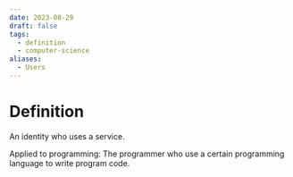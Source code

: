 ```yaml
---
date: 2023-08-29
draft: false
tags:
  - definition
  - computer-science
aliases:
  - Users
---
```

# Definition

An identity who uses a service.

Applied to programming:
The programmer who use a certain programming language to write program code.